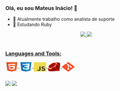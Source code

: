 ### Olá, eu sou Mateus Inácio! 👋

- 🔭 Atualmente trabalho como analista de suporte
- 🌱 Estudando Ruby

<div align="center">
  <a href="https://github.com/mateusinacioo">
  <img height="150em" src="https://github-readme-stats.vercel.app/api?username=mateusinacioo&show_icons=true&theme=highcontrast&include_all_commits=true&count_private=true"/>
  <img height="150em" src="https://github-readme-stats.vercel.app/api/top-langs/?username=mateusinacioo&layout=compact&langs_count=7&theme=highcontrast"/>
</div>
  
<div style="display: inline_block"><br>
  <h3 align="left">Languages and Tools:</h3>
  <img align="center" alt="Mateus-HTML" height="30" width="40" src="https://raw.githubusercontent.com/devicons/devicon/master/icons/html5/html5-original.svg">
  <img align="center" alt="Mateus-CSS" height="30" width="40" src="https://raw.githubusercontent.com/devicons/devicon/master/icons/css3/css3-original.svg">
  <img align="center" alt="Mateus-Js" height="30" width="40" src="https://raw.githubusercontent.com/devicons/devicon/master/icons/javascript/javascript-original.svg">
  <img align="center" alt="Mateus-Js" height="30" width="40" src="https://raw.githubusercontent.com/devicons/devicon/master/icons/ruby/ruby-original.svg"> 
  <img align="center" alt="Mateus-Js" height="30" width="40" src="https://raw.githubusercontent.com/devicons/devicon/master/icons/git/git-original.svg"> 
</div>

  ##
  
  <a href="https://instagram.com/mateus.inacioo" target="_blank"><img src="https://img.shields.io/badge/-Instagram-%23E4405F?style=for-the-badge&logo=instagram&logoColor=white" target="_blank"></a>
  <a href="https://www.linkedin.com/in/mateus-inacio/" target="_blank"><img src="https://img.shields.io/badge/-LinkedIn-%230077B5?style=for-the-badge&logo=linkedin&logoColor=white" target="_blank"></a>
  

  
  
